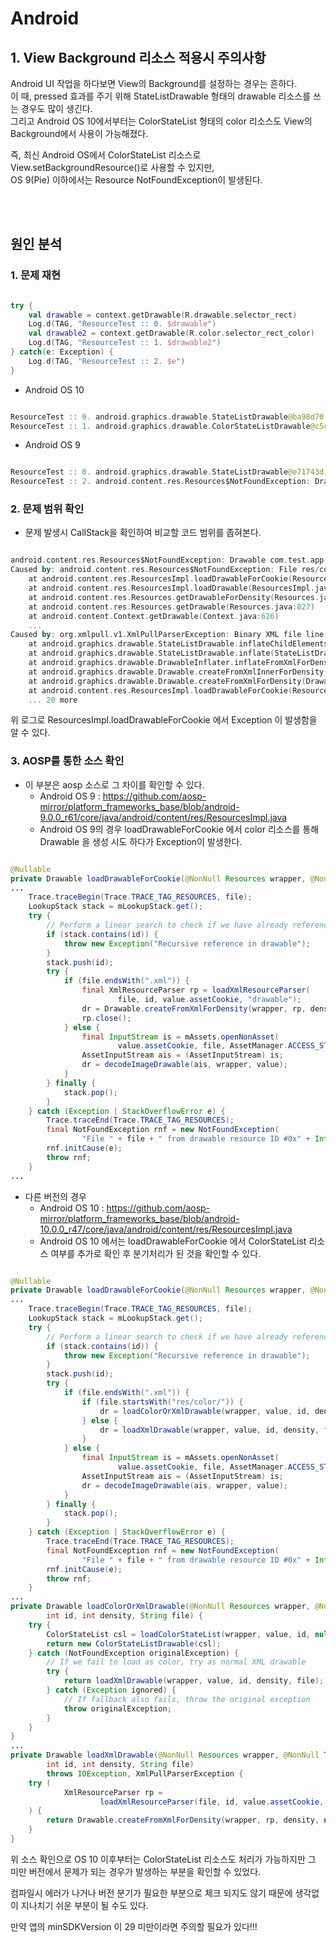 # Android

## 1. View Background 리소스 적용시 주의사항   

Android UI 작업을 하다보면 View의 Background를 설정하는 경우는 흔하다.   
이 때, pressed 효과를 주기 위해 StateListDrawable 형태의 drawable 리소스를 쓰는 경우도 많이 생긴다.   
그리고 Android OS 10에서부터는 ColorStateList 형태의 color 리소스도 View의 Background에서 사용이 가능해졌다.   

즉, 최신 Android OS에서 ColorStateList 리소스로 View.setBackgroundResource()로 사용할 수 있지만,   
OS 9(Pie) 이하에서는 Resource NotFoundException이 발생된다.

<br>
<br>

## 원인 분석   

### 1. 문제 재현   

```kotlin

try {
    val drawable = context.getDrawable(R.drawable.selector_rect)
    Log.d(TAG, "ResourceTest :: 0. $drawable")
    val drawable2 = context.getDrawable(R.color.selector_rect_color)
    Log.d(TAG, "ResourceTest :: 1. $drawable2")
} catch(e: Exception) {
    Log.d(TAG, "ResourceTest :: 2. $e")
}

```

- Android OS 10

```kotlin

ResourceTest :: 0. android.graphics.drawable.StateListDrawable@ba98d70
ResourceTest :: 1. android.graphics.drawable.ColorStateListDrawable@c5c796e

```

- Android OS 9

```kotlin

ResourceTest :: 0. android.graphics.drawable.StateListDrawable@e71743d
ResourceTest :: 2. android.content.res.Resources$NotFoundException: Drawable com.test.app:color/selector_rect_color with resource ID #0x7f0601c3

```

### 2. 문제 범위 확인

- 문제 발생시 CallStack을 확인하여 비교할 코드 범위를 좁혀본다.

```kotlin

android.content.res.Resources$NotFoundException: Drawable com.test.app:color/selector_rect_color with resource ID #0x7f0601c3
Caused by: android.content.res.Resources$NotFoundException: File res/color/selector_rect_color.xml from drawable resource ID #0x7f0601c3
    at android.content.res.ResourcesImpl.loadDrawableForCookie(ResourcesImpl.java:847)
    at android.content.res.ResourcesImpl.loadDrawable(ResourcesImpl.java:631)
    at android.content.res.Resources.getDrawableForDensity(Resources.java:888)
    at android.content.res.Resources.getDrawable(Resources.java:827)
    at android.content.Context.getDrawable(Context.java:626)
    ...
Caused by: org.xmlpull.v1.XmlPullParserException: Binary XML file line #3: <item> tag requires a 'drawable' attribute or child tag defining a drawable
    at android.graphics.drawable.StateListDrawable.inflateChildElements(StateListDrawable.java:190)
    at android.graphics.drawable.StateListDrawable.inflate(StateListDrawable.java:122)
    at android.graphics.drawable.DrawableInflater.inflateFromXmlForDensity(DrawableInflater.java:142)
    at android.graphics.drawable.Drawable.createFromXmlInnerForDensity(Drawable.java:1332)
    at android.graphics.drawable.Drawable.createFromXmlForDensity(Drawable.java:1291)
    at android.content.res.ResourcesImpl.loadDrawableForCookie(ResourcesImpl.java:833)
	... 20 more

```

위 로그로 ResourcesImpl.loadDrawableForCookie 에서 Exception 이 발생함을 알 수 있다.   

### 3. AOSP를 통한 소스 확인   

- 이 부분은 aosp 소스로 그 차이를 확인할 수 있다.
    - Android OS 9 : https://github.com/aosp-mirror/platform_frameworks_base/blob/android-9.0.0_r61/core/java/android/content/res/ResourcesImpl.java
    - Android OS 9의 경우 loadDrawableForCookie 에서 color 리소스를 통해 Drawable 을 생성 시도 하다가 Exception이 발생한다.

```java

@Nullable
private Drawable loadDrawableForCookie(@NonNull Resources wrapper, @NonNull TypedValue value,
...
    Trace.traceBegin(Trace.TRACE_TAG_RESOURCES, file);
    LookupStack stack = mLookupStack.get();
    try {
        // Perform a linear search to check if we have already referenced this resource before.
        if (stack.contains(id)) {
            throw new Exception("Recursive reference in drawable");
        }
        stack.push(id);
        try {
            if (file.endsWith(".xml")) {
                final XmlResourceParser rp = loadXmlResourceParser(
                        file, id, value.assetCookie, "drawable");
                dr = Drawable.createFromXmlForDensity(wrapper, rp, density, null);
                rp.close();
            } else {
                final InputStream is = mAssets.openNonAsset(
                        value.assetCookie, file, AssetManager.ACCESS_STREAMING);
                AssetInputStream ais = (AssetInputStream) is;
                dr = decodeImageDrawable(ais, wrapper, value);
            }
        } finally {
            stack.pop();
        }
    } catch (Exception | StackOverflowError e) {
        Trace.traceEnd(Trace.TRACE_TAG_RESOURCES);
        final NotFoundException rnf = new NotFoundException(
                "File " + file + " from drawable resource ID #0x" + Integer.toHexString(id));
        rnf.initCause(e);
        throw rnf;
    }
...

```   

- 다른 버전의 경우
    - Android OS 10 : https://github.com/aosp-mirror/platform_frameworks_base/blob/android-10.0.0_r47/core/java/android/content/res/ResourcesImpl.java
    - Android OS 10 에서는 loadDrawableForCookie 에서 ColorStateList 리소스 여부를 추가로 확인 후 분기처리가 된 것을 확인할 수 있다.

```java

@Nullable
private Drawable loadDrawableForCookie(@NonNull Resources wrapper, @NonNull TypedValue value,
...
    Trace.traceBegin(Trace.TRACE_TAG_RESOURCES, file);
    LookupStack stack = mLookupStack.get();
    try {
        // Perform a linear search to check if we have already referenced this resource before.
        if (stack.contains(id)) {
            throw new Exception("Recursive reference in drawable");
        }
        stack.push(id);
        try {
            if (file.endsWith(".xml")) {
                if (file.startsWith("res/color/")) {
                    dr = loadColorOrXmlDrawable(wrapper, value, id, density, file);
                } else {
                    dr = loadXmlDrawable(wrapper, value, id, density, file);
                }
            } else {
                final InputStream is = mAssets.openNonAsset(
                        value.assetCookie, file, AssetManager.ACCESS_STREAMING);
                AssetInputStream ais = (AssetInputStream) is;
                dr = decodeImageDrawable(ais, wrapper, value);
            }
        } finally {
            stack.pop();
        }
    } catch (Exception | StackOverflowError e) {
        Trace.traceEnd(Trace.TRACE_TAG_RESOURCES);
        final NotFoundException rnf = new NotFoundException(
                "File " + file + " from drawable resource ID #0x" + Integer.toHexString(id));
        rnf.initCause(e);
        throw rnf;
    }
...
private Drawable loadColorOrXmlDrawable(@NonNull Resources wrapper, @NonNull TypedValue value,
        int id, int density, String file) {
    try {
        ColorStateList csl = loadColorStateList(wrapper, value, id, null);
        return new ColorStateListDrawable(csl);
    } catch (NotFoundException originalException) {
        // If we fail to load as color, try as normal XML drawable
        try {
            return loadXmlDrawable(wrapper, value, id, density, file);
        } catch (Exception ignored) {
            // If fallback also fails, throw the original exception
            throw originalException;
        }
    }
}
...
private Drawable loadXmlDrawable(@NonNull Resources wrapper, @NonNull TypedValue value,
        int id, int density, String file)
        throws IOException, XmlPullParserException {
    try (
            XmlResourceParser rp =
                    loadXmlResourceParser(file, id, value.assetCookie, "drawable")
    ) {
        return Drawable.createFromXmlForDensity(wrapper, rp, density, null);
    }
}

```   

위 소스 확인으로 OS 10 이후부터는 ColorStateList 리소스도 처리가 가능하지만 그 미만 버전에서 문제가 되는 경우가 발생하는 부분을 확인할 수 있었다.

컴파일시 에러가 나거나 버전 분기가 필요한 부분으로 체크 되지도 않기 때문에 생각없이 지나치기 쉬운 부분이 될 수도 있다.

만약 앱의 minSDKVersion 이 29 미만이라면 주의할 필요가 있다!!!
